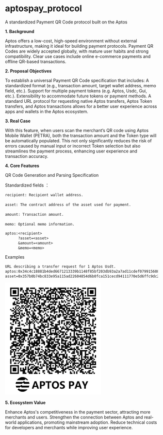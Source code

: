 # aptospay_protocol
A standardized Payment QR Code protocol built on the Aptos

**1. Background**
   
Aptos offers a low-cost, high-speed environment without external infrastructure, making it ideal for building payment protocols.
Payment QR Codes are widely accepted globally, with mature user habits and strong compatibility.
Clear use cases include online e-commerce payments and offline QR-based transactions.

**2. Proposal Objectives**
   
To establish a universal Payment QR Code specification that includes:
A standardized format (e.g., transaction amount, target wallet address, memo field, etc.).
Support for multiple payment tokens (e.g. Aptos, Usdc, Gui, etc.).
Extensibility to accommodate future tokens or payment methods.
A standard URL protocol for requesting native Aptos transfers, Aptos Token transfers, and Aptos transactions allows for a better user experience across apps and wallets in the Aptos ecosystem.

**3. Real Case**

With this feature, when users scan the merchant’s QR code using Aptos Mobile Wallet (PETRA), both the transaction amount and the Token type will be automatically populated. This not only significantly reduces the risk of errors caused by manual input or incorrect Token selection but also streamlines the payment process, enhancing user experience and transaction accuracy.

**4. Core Features**
   
QR Code Generation and Parsing Specification

Standardized fields ：
```
recipient: Recipient wallet address.

asset: The contract address of the asset used for payment.

amount: Transaction amount.

memo: Optional memo information.
```

```vb.net
aptos:<recipient>
      ?asset=<asset>
      &amount=<amount>
      &memo=<memo>
```

Examples
```vb.net
URL describing a transfer request for 1 Aptos Usdt.
aptos:0x34c4c18881b4ded6671213339b1148f85bf203db93a2a7ad11cdef0799156083?asset=0x357b0b74bc833e95a115ad22604854d6b0fca151cecd94111770e5d6ffc9dc2b&amount=1&memo=OrderId12345
```


![本地图片](https://github.com/LEEKOHCHING/aptospay_protocol/blob/main/aptospay.png)


**5. Ecosystem Value**
   
Enhance Aptos's competitiveness in the payment sector, attracting more merchants and users.
Strengthen the connection between Aptos and real-world applications, promoting mainstream adoption.
Reduce technical costs for developers and merchants while improving user experience.
